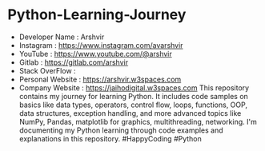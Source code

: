 # Python-Learning-Journey
- Developer Name : Arshvir
- Instagram : https://www.instagram.com/avarshvir
- YouTube : https://www.youtube.com/@arshvir
- Gitlab : https://gitlab.com/arshvir
- Stack OverFlow : 
- Personal Website : https://arshvir.w3spaces.com
- Company Website : https://jaihodigital.w3spaces.com
This repository contains my journey for learning Python. It includes code samples on basics like data types, operators, control flow, loops, functions, OOP, data structures, exception handling, and more advanced topics like NumPy, Pandas, matplotlib for graphics, multithreading, networking. I'm documenting my Python learning through code examples and explanations in this repository.
#HappyCoding #Python
